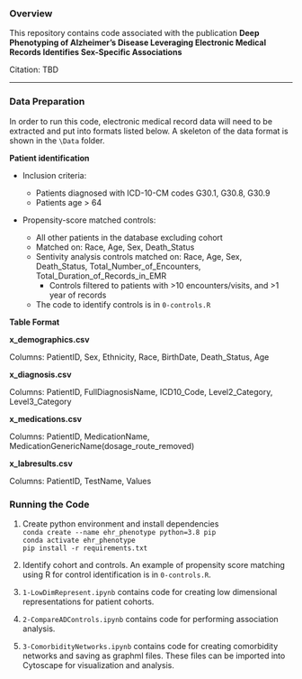 
### Overview

This repository contains code associated with the publication 
**Deep Phenotyping of Alzheimer’s Disease Leveraging Electronic Medical Records Identifies Sex-Specific Associations**

Citation: TBD

---
###  Data Preparation
In order to run this code, electronic medical record data will need to be extracted and put into formats listed below. A skeleton of the data format is shown in the `\Data` folder.

**Patient identification**
* Inclusion criteria:
    * Patients diagnosed with ICD-10-CM codes G30.1, G30.8, G30.9
    * Patients age > 64

* Propensity-score matched controls:
    * All other patients in the database excluding cohort   
    * Matched on: Race, Age, Sex, Death_Status
    * Sentivity analysis controls matched on: Race, Age, Sex, Death_Status, Total_Number_of_Encounters, Total_Duration_of_Records_in_EMR
        * Controls filtered to patients with >10 encounters/visits, and >1 year of records
    * The code to identify controls is in `0-controls.R`

**Table Format**

**x_demographics.csv**

Columns: PatientID, Sex, Ethnicity, Race, BirthDate, Death_Status, Age

**x_diagnosis.csv**

Columns: PatientID, FullDiagnosisName, ICD10_Code, Level2_Category, Level3_Category

**x_medications.csv**

Columns: PatientID, MedicationName, MedicationGenericName(dosage_route_removed)

**x_labresults.csv**

Columns: PatientID, TestName, Values

### Running the Code

1. Create python environment and install dependencies <br>
`conda create --name ehr_phenotype python=3.8 pip` <br>
`conda activate ehr_phenotype` <br>
`pip install -r requirements.txt`

2. Identify cohort and controls. An example of propensity score matching using R for control identification is in `0-controls.R`.

3. `1-LowDimRepresent.ipynb` contains code for creating low dimensional representations for patient cohorts. 

4. `2-CompareADControls.ipynb` contains code for performing association analysis.

5. `3-ComorbidityNetworks.ipynb` contains code for creating comorbidity networks and saving as graphml files. These files can be imported into Cytoscape for visualization and analysis. 
